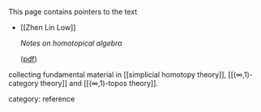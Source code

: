 

This page contains pointers to the text

* [[Zhen Lin Low]]

  _Notes on homotopical algebra_

  ([pdf](http://zll22.user.srcf.net/writing/homotopical-algebra/2014-05-26-Main.pdf))

collecting fundamental material in [[simplicial homotopy theory]], [[(∞,1)-category theory]] and [[(∞,1)-topos theory]].


category: reference